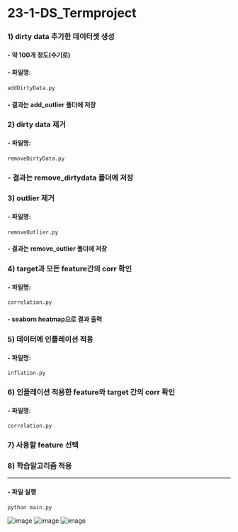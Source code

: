 # 23-1-DS_Termproject
### 1) dirty data 추가한 데이터셋 생성
####	- 약 100개 정도(수기로)
#### - 파일명:
```
addDirtyData.py
```
####   - 결과는 add_outlier 폴더에 저장

### 2) dirty data 제거
#### - 파일명:
```
removeDirtyData.py
```
###   - 결과는 remove_dirtydata 폴더에 저장

### 3) outlier 제거
#### - 파일명:
```
removeOutlier.py
```
####   - 결과는 remove_outlier 폴더에 저장

### 4) target과 모든 feature간의 corr 확인
#### - 파일명:
```
correlation.py
```

#### - seaborn heatmap으로 결과 출력
### 5) 데이터에 인플레이션 적용
#### - 파일명:
```
inflation.py
```
### 6) 인플레이션 적용한 feature와 target 간의 corr 확인
#### - 파일명:
```
correlation.py
```
### 7) 사용할 feature 선택
### 8) 학습알고리즘 적용 

---
#### - 파일 실행
```
python main.py
```

![image](https://github.com/Ginieee/23-1-DS_Termproject/assets/94692391/73d6f87a-c5b2-473e-9643-c4c0e911f3d4)
![image](https://github.com/Ginieee/23-1-DS_Termproject/assets/94692391/546ab451-3428-48e5-96e5-2552999b3cf7)
![image](https://github.com/Ginieee/23-1-DS_Termproject/assets/94692391/b630522a-dc6d-4b0e-8a1b-60d57e697e4e)


